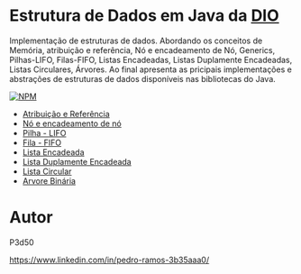# Estrutura de Dados em Java da <a href="https://digitalinnovation.one/">DIO</a>

 Implementação de estruturas de dados. Abordando os conceitos de Memória, atribuição e referência,  Nó e encadeamento de Nó, Generics, Pilhas-LIFO, Filas-FIFO, Listas Encadeadas, Listas Duplamente Encadeadas, Listas Circulares, Árvores. Ao final apresenta as pricipais implementações e abstrações de estruturas de dados disponíveis nas bibliotecas do Java.
 
[![NPM](https://img.shields.io/npm/l/react)](https://github.com/P3d50/EstruturaDeDadosEmJavaDaDIO/blob/main/LICENSE) 


- <a href="https://github.com/P3d50/EstruturaDeDadosEmJavaDaDIO/tree/main/src/main/java/com/projeto/atrubuicaoreferencia">Atribuição e Referência</a>
- <a href="https://github.com/P3d50/EstruturaDeDadosEmJavaDaDIO/tree/main/src/main/java/com/projeto/noencadeamentodeno">Nó e encadeamento de nó</a>
- <a href="https://github.com/P3d50/EstruturaDeDadosEmJavaDaDIO/tree/main/src/main/java/com/projeto/pilha">Pilha - LIFO</a>
- <a href="https://github.com/P3d50/EstruturaDeDadosEmJavaDaDIO/tree/main/src/main/java/com/projeto/fila">Fila - FIFO</a>
- <a href="https://github.com/P3d50/EstruturaDeDadosEmJavaDaDIO/tree/main/src/main/java/com/projeto/listaencadeada">Lista Encadeada</a>
- <a href="https://github.com/P3d50/EstruturaDeDadosEmJavaDaDIO/tree/main/src/main/java/com/projeto/listaduplamenteencadeada">Lista Duplamente Encadeada</a>
- <a href="https://github.com/P3d50/EstruturaDeDadosEmJavaDaDIO/tree/main/src/main/java/com/projeto/listascirculares">Lista Circular</a>
- <a href="https://github.com/P3d50/EstruturaDeDadosEmJavaDaDIO/tree/main/src/main/java/com/projeto/arvorebinaria">Arvore Binária</a>
 

# Autor

P3d50

https://www.linkedin.com/in/pedro-ramos-3b35aaa0/

